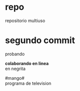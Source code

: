 # repo
repositorio multiuso

# segundo commit
probando

**colaborando en linea**                      
en negrita   

#mango#    
programa de television   
